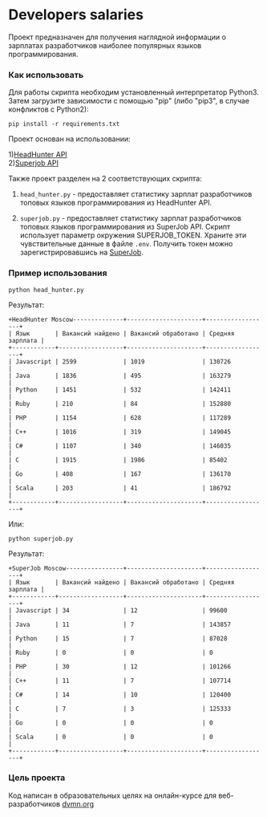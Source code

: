 # Developers salaries
Проект предназначен для получения наглядной информации о зарплатах разработчиков наиболее популярных языков программирования.

### Как использовать
Для работы скрипта необходим установленный интерпретатор Python3. Затем загрузите зависимости с помощью "pip" (либо "pip3", в случае конфликтов с Python2):  

    pip install -r requirements.txt

Проект основан на использовании:  

1)[HeadHunter API](https://api.hh.ru/)  
2)[Superjob API](https://api.superjob.ru/)  

Также проект разделен на 2 соответствующих скрипта:  

1) `head_hunter.py` - предоставляет статистику зарплат разработчиков топовых языков программирования из HeadHunter API. 

2) `superjob.py` - предоставляет статистику зарплат разработчиков топовых языков программирования из SuperJob API.  Скрипт использует параметр окружения SUPERJOB_TOKEN. Храните эти чувствительные данные в файле `.env`. Получить токен можно зарегистрировавшись на [SuperJob](https://api.superjob.ru/register).

### Пример использования

    python head_hunter.py

Результат:

    +HeadHunter Moscow--------------+---------------------+------------------+
    | Язык       | Вакансий найдено | Вакансий обработано | Средняя зарплата |
    +------------+------------------+---------------------+------------------+
    | Javascript | 2599             | 1019                | 130726           |
    | Java       | 1836             | 495                 | 163279           |
    | Python     | 1451             | 532                 | 142411           |
    | Ruby       | 210              | 84                  | 152880           |
    | PHP        | 1154             | 628                 | 117289           |
    | C++        | 1016             | 319                 | 149045           |
    | C#         | 1107             | 340                 | 146035           |
    | C          | 1915             | 1986                | 85402            |
    | Go         | 408              | 167                 | 136170           |
    | Scala      | 203              | 41                  | 186792           |
    +------------+------------------+---------------------+------------------+

Или:

    python superjob.py

Результат:

    +SuperJob Moscow----------------+---------------------+------------------+
    | Язык       | Вакансий найдено | Вакансий обработано | Средняя зарплата |
    +------------+------------------+---------------------+------------------+
    | Javascript | 34               | 12                  | 99600            |
    | Java       | 11               | 7                   | 143857           |
    | Python     | 15               | 7                   | 87028            |
    | Ruby       | 0                | 0                   | 0                |
    | PHP        | 30               | 12                  | 101266           |
    | C++        | 11               | 7                   | 107714           |
    | C#         | 14               | 10                  | 120400           |
    | C          | 7                | 3                   | 125333           |
    | Go         | 0                | 0                   | 0                |
    | Scala      | 0                | 0                   | 0                |
    +------------+------------------+---------------------+------------------+
    
### Цель проекта
Код написан в образовательных целях на онлайн-курсе для веб-разработчиков [dvmn.org](https://dvmn.org)
